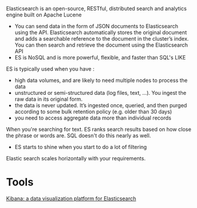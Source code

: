 
Elasticsearch is an open-source, RESTful, distributed search and analytics engine built on Apache Lucene
- You can send data in the form of JSON documents to Elasticsearch using the API. Elasticsearch automatically stores the original document and adds a searchable reference to the document in the cluster’s index. You can then search and retrieve the document using the Elasticsearch API
- ES is NoSQL and is more powerful, flexible, and faster than SQL's LIKE

ES is typically used when you have :
- high data volumes, and are likely to need multiple nodes to process the data
- unstructured or semi-structured data (log files, text, ...). You ingest the raw data in its original form.
- the data is never updated. It’s ingested once, queried, and then purged according to some bulk retention policy (e.g. older than 30 days)
- you need to access aggregate data more than individual records

When you're searching for text. ES ranks search results based on how close the phrase or words are. SQL doesn't do this nearly as well.
- ES starts to shine when you start to do a lot of filtering

Elastic search scales horizontally with your requirements.

# Tools
[Kibana: a data visualization platform for Elasticsearch](https://www.elastic.co/kibana)